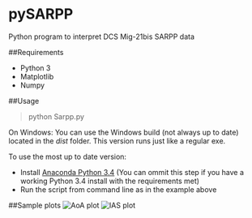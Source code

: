 pySARPP
=======

Python program to interpret DCS Mig-21bis SARPP data

##Requirements
* Python 3
* Matplotlib
* Numpy

##Usage

> python Sarpp.py

On Windows:
You can use the Windows build (not always up to date) located in the *dist* folder. This version runs just like a regular exe.

To use the most up to date version:
* Install [Anaconda Python 3.4](http://continuum.io/downloads#py34) (You can ommit this step if you have a working Python 3.4 install with the requirements met)
* Run the script from command line as in the example above

##Sample plots
![AoA plot](http://imgur.com/bkwTebC.png)
![IAS plot](http://imgur.com/XMjaepo.png)
